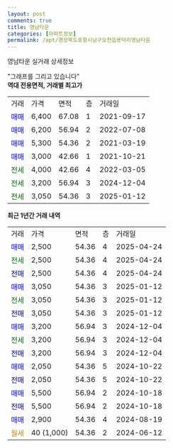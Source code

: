```yaml
---
layout: post
comments: true
title: 영남타운
categories: [아파트정보]
permalink: /apt/경상북도포항시남구오천읍용덕리영남타운
---
```


영남타운 실거래 상세정보

<script type="text/javascript">
  google.charts.load('current', {'packages':['line', 'corechart']});
  google.charts.setOnLoadCallback(drawChart);

  function drawChart() {
    var data = new google.visualization.DataTable();
    data.addColumn('date', '거래일');
    data.addColumn('number', "매매");
    data.addColumn('number', "전세");
    data.addColumn('number', "전매");

    data.addRows([[new Date(Date.parse("2025-04-24")), 2500, null, null], [new Date(Date.parse("2025-04-24")), null, 2500, null], [new Date(Date.parse("2025-04-24")), null, null, 2500], [new Date(Date.parse("2025-01-12")), 3050, null, null], [new Date(Date.parse("2025-01-12")), null, 3050, null], [new Date(Date.parse("2025-01-12")), null, null, 3050], [new Date(Date.parse("2024-12-04")), 3200, null, null], [new Date(Date.parse("2024-12-04")), null, 3200, null], [new Date(Date.parse("2024-12-04")), null, null, 3200], [new Date(Date.parse("2024-10-22")), 2050, null, null], [new Date(Date.parse("2024-10-22")), null, null, 2050], [new Date(Date.parse("2024-10-18")), 5500, null, null], [new Date(Date.parse("2024-10-18")), null, null, 5500], [new Date(Date.parse("2024-08-19")), 2900, null, null], [new Date(Date.parse("2024-06-12")), null, null, null]]);

    var options = {
      hAxis: {
        format: 'yyyy/MM/dd'
      },    
      lineWidth: 0,
      pointsVisible: true,    
      title: '최근 1년간 유형별 실거래가 분포',
      legend: { position: 'bottom' }
    };

    var formatter = new google.visualization.NumberFormat({pattern:'###,###'} );
    formatter.format(data, 1);
    formatter.format(data, 2);
    
    setTimeout(function() {
        var chart = new google.visualization.LineChart(document.getElementById('columnchart_material'));
        chart.draw(data, (options));
        document.getElementById('loading').style.display = 'none';
    }, 200);
  }
</script>


<div id="loading" style="z-index:20; display: block; margin-left: 0px">"그래프를 그리고 있습니다"</div>
<div id="columnchart_material" style="width: 95%; margin-left: 0px; display: block"></div>
<!-- contents start -->
<b>역대 전용면적, 거래별 최고가</b>
<table class="sortable">
    <tr>
      <td>거래</td>
      <td>가격</td>
      <td>면적</td>
      <td>층</td>
      <td>거래일</td>
    </tr>
        <tr>
          <td><a style="color: blue">매매</a></td>
          <td>6,400</td>
          <td>67.08</td>
          <td>1</td>
          <td>2021-09-17</td>
        </tr>            <tr>
          <td><a style="color: blue">매매</a></td>
          <td>6,200</td>
          <td>56.94</td>
          <td>2</td>
          <td>2022-07-08</td>
        </tr>            <tr>
          <td><a style="color: blue">매매</a></td>
          <td>5,300</td>
          <td>54.36</td>
          <td>2</td>
          <td>2021-03-19</td>
        </tr>            <tr>
          <td><a style="color: blue">매매</a></td>
          <td>3,000</td>
          <td>42.66</td>
          <td>1</td>
          <td>2021-10-21</td>
        </tr>        
        <tr>
              <td><a style="color: darkgreen">전세</a></td>
              <td>4,000</td>
              <td>42.66</td>
              <td>4</td>
              <td>2022-03-05</td>
            </tr>            <tr>
              <td><a style="color: darkgreen">전세</a></td>
              <td>3,200</td>
              <td>56.94</td>
              <td>3</td>
              <td>2024-12-04</td>
            </tr>            <tr>
              <td><a style="color: darkgreen">전세</a></td>
              <td>3,050</td>
              <td>54.36</td>
              <td>3</td>
              <td>2025-01-12</td>
            </tr>        
    
</table>

<b>최근 1년간 거래 내역</b>

<table class="sortable">
    <tr>
      <td>거래</td>
      <td>가격</td>
      <td>면적</td>
      <td>층</td>
      <td>거래일</td>
    </tr>
    <tr>
      <td><a style="color: blue">매매</a></td>
      <td>2,500</td>
      <td>54.36</td>
      <td>4</td>
      <td>2025-04-24</td>
    </tr>          <tr>
      <td><a style="color: darkgreen">전세</a></td>
      <td>2,500</td>
      <td>54.36</td>
      <td>4</td>
      <td>2025-04-24</td>
    </tr>          <tr>
      <td><a style="color: darkblue">전매</a></td>
      <td>2,500</td>
      <td>54.36</td>
      <td>4</td>
      <td>2025-04-24</td>
    </tr>          <tr>
      <td><a style="color: blue">매매</a></td>
      <td>3,050</td>
      <td>54.36</td>
      <td>3</td>
      <td>2025-01-12</td>
    </tr>          <tr>
      <td><a style="color: darkgreen">전세</a></td>
      <td>3,050</td>
      <td>54.36</td>
      <td>3</td>
      <td>2025-01-12</td>
    </tr>          <tr>
      <td><a style="color: darkblue">전매</a></td>
      <td>3,050</td>
      <td>54.36</td>
      <td>3</td>
      <td>2025-01-12</td>
    </tr>          <tr>
      <td><a style="color: blue">매매</a></td>
      <td>3,200</td>
      <td>56.94</td>
      <td>3</td>
      <td>2024-12-04</td>
    </tr>          <tr>
      <td><a style="color: darkgreen">전세</a></td>
      <td>3,200</td>
      <td>56.94</td>
      <td>3</td>
      <td>2024-12-04</td>
    </tr>          <tr>
      <td><a style="color: darkblue">전매</a></td>
      <td>3,200</td>
      <td>56.94</td>
      <td>3</td>
      <td>2024-12-04</td>
    </tr>          <tr>
      <td><a style="color: blue">매매</a></td>
      <td>2,050</td>
      <td>54.36</td>
      <td>5</td>
      <td>2024-10-22</td>
    </tr>          <tr>
      <td><a style="color: darkblue">전매</a></td>
      <td>2,050</td>
      <td>54.36</td>
      <td>5</td>
      <td>2024-10-22</td>
    </tr>          <tr>
      <td><a style="color: blue">매매</a></td>
      <td>5,500</td>
      <td>56.94</td>
      <td>2</td>
      <td>2024-10-18</td>
    </tr>          <tr>
      <td><a style="color: darkblue">전매</a></td>
      <td>5,500</td>
      <td>56.94</td>
      <td>2</td>
      <td>2024-10-18</td>
    </tr>          <tr>
      <td><a style="color: blue">매매</a></td>
      <td>2,900</td>
      <td>54.36</td>
      <td>4</td>
      <td>2024-08-19</td>
    </tr>          <tr>
      <td><a style="color: darkgoldenrod">월세</a></td>
      <td>40 (1,000)</td>
      <td>54.36</td>
      <td>2</td>
      <td>2024-06-12</td>
    </tr>      </table>
<!-- contents end -->    


